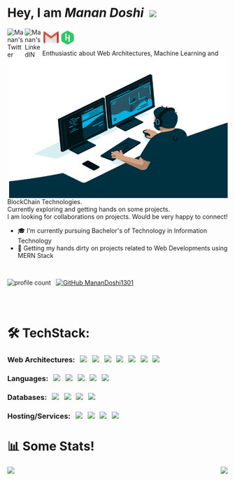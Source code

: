 <p align="center">
<h1> Hey, I am <i>Manan Doshi&nbsp;&nbsp;</i><img src="https://media.giphy.com/media/hvRJCLFzcasrR4ia7z/giphy.gif" width="40px"></h1> 
</p>


<a href="https://twitter.com/Manan_Doshi1301">
  <img align="left" alt="Manan's Twitter" width="40px" src="https://img.icons8.com/color/48/000000/twitter--v1.png" />
</a>
<a href="https://www.linkedin.com/in/manandoshi1301">
  <img align="left" alt="Manan's LinkedIN" width="40px" src="https://img.icons8.com/fluent/48/000000/linkedin.png" />
</a>
<a href="mailto:manandoshi1301@example.com?subject=subject&cc=cc@example.com">
  <img align="left" alt="Manan's gmail" width="40px" src="icons8-gmail.svg" />
</a>
<a href="https://www.hackerrank.com/manandoshi1301?hr_r=1">
  <img align="left" alt="Manan's Hackerrank" width="40px" src="hackerrank.svg" />
</a>


<br/><br/>


<img align="right" alt="GIF" src="code.gif?raw=true" width="500" height="320" />
 
 
 
Enthusiastic about Web Architectures, Machine Learning and BlockChain Technologies.
<br/>Currently exploring and getting hands on some projects.
<br/>I am looking for collaborations on projects. Would be very happy to connect!
<br/>
- 🎓 I’m currently pursuing Bachelor's of Technology in Information Technology
- 🔭 Getting my hands dirty on projects related to Web Developments using MERN Stack

  
  
<br/>  

![profile count](https://komarev.com/ghpvc/?username=your-github-MananDoshi1301&color=green) &nbsp;
[![GitHub MananDoshi1301](https://img.shields.io/github/followers/MananDoshi1301?label=follow&style=social)](https://github.com/MananDoshi1301) 

<br/>

<br/>

# 🛠 TechStack:


### Web Architectures: &nbsp; <code><img src="https://img.icons8.com/color/48/fa314a/html-5--v1.png" width="45px" /></code> &nbsp; <code><img src="https://img.icons8.com/color/48/fa314a/css3.png" width="45px" /></code> &nbsp; <code><img src="https://img.icons8.com/color/48/fa314a/bootstrap.png" width="45px" /></code> &nbsp; <code><img src="https://img.icons8.com/color/48/000000/javascript.png" width="45px" /></code> &nbsp; <code><img src="https://img.icons8.com/ultraviolet/40/000000/react.png" width="45px" /></code> &nbsp; <code><img src="https://img.icons8.com/windows/32/26e07f/node-js.png" width="45px" /></code> &nbsp; <code><img src="https://www.vectorlogo.zone/logos/expressjs/expressjs-icon.svg" width="45px" /></code> &nbsp;


### Languages: &nbsp; <code><img src="https://img.icons8.com/color/48/4a90e2/c-programming.png"/></code> &nbsp; <code><img src="https://img.icons8.com/color/48/4a90e2/c-plus-plus-logo.png"/></code> &nbsp; <code><img src="https://img.icons8.com/dusk/64/fa314a/php-logo.png" width="45px" /></code> &nbsp; <code><img src="https://img.icons8.com/dusk/64/fa314a/java-coffee-cup-logo.png" width="45px" /></code> &nbsp; <code><img src="https://img.icons8.com/dusk/64/4a90e2/python.png" width="45px" /></code> &nbsp;


### Databases: &nbsp; <code><img src="https://img.icons8.com/color/48/fa314a/firebase.png" width="45px" /></code> &nbsp; <code><img src="https://img.icons8.com/color/48/fa314a/mongodb.png" width="45px" /></code> &nbsp; <code><img src="https://img.icons8.com/ios/50/4a90e2/mysql-logo.png" width="45px" /></code> &nbsp; <code><img src="https://img.icons8.com/color/48/fa314a/oracle-logo.png" width="45px" /></code> &nbsp;

  
### Hosting/Services: &nbsp; <code><img src="https://img.icons8.com/color/48/fa314a/firebase.png" width="45px" /></code> &nbsp; <code><img src="https://www.vectorlogo.zone/logos/netlify/netlify-icon.svg" width="45px" /></code> &nbsp; <code><img src="https://img.icons8.com/color/48/4a90e2/heroku.png" width="45px" /></code> &nbsp; <code><img src="https://img.icons8.com/color/48/fa314a/amazon-web-services.png" width="45px" /></code> &nbsp;




# 📊 Some Stats!

<a href="https://github.com/MananDoshi/github-readme-stats">
  <img align="left" src="https://github-readme-stats.vercel.app/api?username=MananDoshi1301&include_all_commits=true&theme=onedark&show_icons=true" />
</a>

<a href="https://github.com/MananDoshi1301/github-readme-stats">
  <img align="right" src="https://github-readme-stats.vercel.app/api/top-langs/?username=MananDoshi1301&theme=onedark&layout=compact" />
</a>

